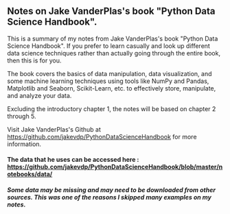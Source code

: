 ## Notes on Jake VanderPlas's book "Python Data Science Handbook".

This is a summary of my notes from Jake VanderPlas's book "Python Data Science Handbook". If you prefer to learn casually and look up different data science techniques rather than actually going through the entire book, then this is for you.

The book covers the basics of data manipulation, data visualization, and some machine learning techniques using tools like NumPy and Pandas, Matplotlib and Seaborn, Scikit-Learn, etc. to effectively store, manipulate, and analyze your data.

Excluding the introductory chapter 1, the notes will be based on chapter 2 through 5.

Visit Jake VanderPlas's Github at https://github.com/jakevdp/PythonDataScienceHandbook for more information.
#### The data that he uses can be accessed here : https://github.com/jakevdp/PythonDataScienceHandbook/blob/master/notebooks/data/
##### Some data may be missing and may need to be downloaded from other sources. This was one of the reasons I skipped many examples on my notes.
